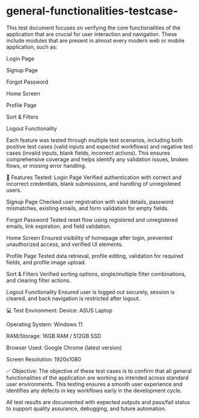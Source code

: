 # general-functionalities-testcase-
This test document focuses on verifying the core functionalities of the application that are crucial for user interaction and navigation. These include modules that are present in almost every modern web or mobile application, such as:

Login Page

Signup Page

Forgot Password

Home Screen

Profile Page

Sort & Filters

Logout Functionality

Each feature was tested through multiple test scenarios, including both positive test cases (valid inputs and expected workflows) and negative test cases (invalid inputs, blank fields, incorrect actions). This ensures comprehensive coverage and helps identify any validation issues, broken flows, or missing error handling.

🧪 Features Tested:
Login Page
Verified authentication with correct and incorrect credentials, blank submissions, and handling of unregistered users.

Signup Page
Checked user registration with valid details, password mismatches, existing emails, and form validation for empty fields.

Forgot Password
Tested reset flow using registered and unregistered emails, link expiration, and field validation.

Home Screen
Ensured visibility of homepage after login, prevented unauthorized access, and verified UI elements.

Profile Page
Tested data retrieval, profile editing, validation for required fields, and profile image upload.

Sort & Filters
Verified sorting options, single/multiple filter combinations, and clearing filter actions.

Logout Functionality
Ensured user is logged out securely, session is cleared, and back navigation is restricted after logout.

💻 Test Environment:
Device: ASUS Laptop

Operating System: Windows 11

RAM/Storage: 16GB RAM / 512GB SSD

Browser Used: Google Chrome (latest version)

Screen Resolution: 1920x1080

✅ Objective:
The objective of these test cases is to confirm that all general functionalities of the application are working as intended across standard user environments. This testing ensures a smooth user experience and identifies any defects in key workflows early in the development cycle.

All test results are documented with expected outputs and pass/fail status to support quality assurance, debugging, and future automation.

